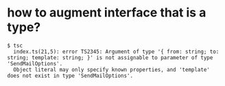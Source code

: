 # how to augment interface that is a type?

    $ tsc
      index.ts(21,5): error TS2345: Argument of type '{ from: string; to: string; template: string; }' is not assignable to parameter of type 'SendMailOptions'.
      Object literal may only specify known properties, and 'template' does not exist in type 'SendMailOptions'.

